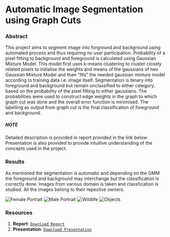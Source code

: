 # Automatic Image Segmentation using Graph Cuts

### Abstract

This project aims to segment image into forground and background using automated process and thus requiring no user participation. Probability of a pixel fitting to background and foreground is calculated using Gaussian Mixture Model. This model first uses k-means clustering to cluster closely related pixels to initialise the weights and means of the gaussians of two Gaussian Mixture Model and then ”fits” the needed gaussian mixture model according to training data i.e. image itself. Segmentation is binary into foreground and background but remain unclassified to either category, based on the probability of the pixel fitting to either gaussians. The probabilities were used to construct edge weights in the graph to which graph cut was done and the overall error function is minimised. The labelling as output from graph cut is the final classification of foreground and background.

##### NOTE

Detailed description is provided in report provided in the link below. Presentation is also provided to provide intuitive understanding of the concepts used in the project.

### Results

As mentioned the segmentation is automatic and depending on the GMM the foreground and background may interchange but the classification is correctly done. Images from various domain is taken and classfication is studied. All the images belong to their repective owners.

![Female Portrait](https://github.com/madhur4127/project/blob/master/Image-Segmentation-Graph-Cuts-GMM/girl-port.jpg)
![Male Portrait](https://github.com/madhur4127/project/blob/master/Image-Segmentation-Graph-Cuts-GMM/insaan.jpg)
![Wildlife](https://github.com/madhur4127/project/blob/master/Image-Segmentation-Graph-Cuts-GMM/wild.jpg)
![Objects](https://github.com/madhur4127/project/blob/master/Image-Segmentation-Graph-Cuts-GMM/rob.jpg)

### Resources

1. **Report**: [`Download Report`](https://github.com/madhur4127/project/blob/master/Image-Segmentation-Graph-Cuts-GMM/report.pdf)
2. **Presentation**: [`Download Presentation`](https://github.com/madhur4127/project/blob/master/Image-Segmentation-Graph-Cuts-GMM/presentation.pdf)
